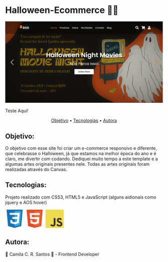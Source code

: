 # Halloween-Ecommerce 🎃👻

<img src="./media/print.png" alt="print mostrando na prática">

<a heref=" https://cameasy.github.io/Helloween-Ecommerce/" target="_blank" align="center">Teste Aqui!</a>
<br>
<p align="center">
 <a href="#objetivo">Objetivo</a> • 
 <a href="#tecnologias">Tecnologias</a> • 
 <a href="#autora">Autora</a>
</p>
<h2 id="objetivo">Objetivo:</h2>
<p>
O objetivo com esse site foi criar um e-commerce responsivo e diferente, que celebrasse o Halloween, já que estamos na melhor época do ano e é claro, me divertir com codando. Dediquei muito tempo a este template e a algumas artes originais presentes nele. Todas as artes originais foram realizadas através do Canvas.
</p>
<h2 id="tecnologias">Tecnologias:</h2>
<p>
Projeto realizado com CSS3, HTML5 e JavaScript (alguns aidionais como jquery e AOS hover)
</p>
<img alt="CSS" src="https://github.com/devicons/devicon/raw/master/icons/css3/css3-original.svg" width="60" height="60"  /> <img alt="HTML" src="https://github.com/devicons/devicon/raw/master/icons/html5/html5-original.svg" width="60" height="60" />
<img alt="JS" src="https://github.com/devicons/devicon/raw/master/icons/javascript/javascript-original.svg"  width="60" height="60"  />
<h2 id="autora">Autora:</h2>
<p>
👻 Camila C. R. Santos 🎃 - Frontend Developer
</p>
